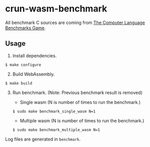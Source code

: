 # crun-wasm-benchmark

All benchmark C sources are coming from [The Computer Language Benchmarks Game](https://benchmarksgame-team.pages.debian.net/benchmarksgame/index.html).

## Usage

1. Install dependencies.
```
$ make configure
```

2. Build WebAssembly.
```
$ make build
```

3. Run benchmark. (Note: Previous benchmark result is removed)

    - Single wasm (N is number of times to run the benchmark.)
    ```
    $ sudo make benchmark_single_wasm N=1
    ```

    - Multiple wasm (N is number of times to run the benchmark.)
    ```
    $ sudo make benchmark_multiple_wasm N=1
    ```

Log files are generated in `benchmark`.
